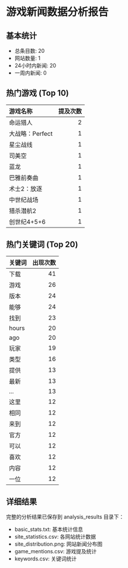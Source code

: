 # 游戏新闻数据分析报告

## 基本统计
- 总条目数: 20
- 网站数量: 1
- 24小时内新闻: 20
- 一周内新闻: 0

## 热门游戏 (Top 10)
| 游戏名称        |   提及次数 |
|:------------|-------:|
| 命运猎人        |      2 |
| 大战略：Perfect |      1 |
| 星尘战线        |      1 |
| 司美空         |      1 |
| 蓝龙          |      1 |
| 巴雅前奏曲       |      1 |
| 术士2：放逐      |      1 |
| 中世纪战场       |      1 |
| 猎杀潜航2       |      1 |
| 创世纪4+5+6    |      1 |

## 热门关键词 (Top 20)
| 关键词   |   出现次数 |
|:------|-------:|
| 下载    |     41 |
| 游戏    |     26 |
| 版本    |     24 |
| 能够    |     24 |
| 找到    |     23 |
| hours |     20 |
| ago   |     20 |
| 玩家    |     19 |
| 类型    |     16 |
| 提供    |     13 |
| 最新    |     13 |
| ...   |     13 |
| 这里    |     12 |
| 相同    |     12 |
| 来到    |     12 |
| 官方    |     12 |
| 可以    |     12 |
| 喜欢    |     12 |
| 内容    |     12 |
| 一位    |     12 |

## 详细结果
完整的分析结果已保存到 analysis_results 目录下：
- basic_stats.txt: 基本统计信息
- site_statistics.csv: 各网站统计数据
- site_distribution.png: 网站新闻分布图
- game_mentions.csv: 游戏提及统计
- keywords.csv: 关键词统计